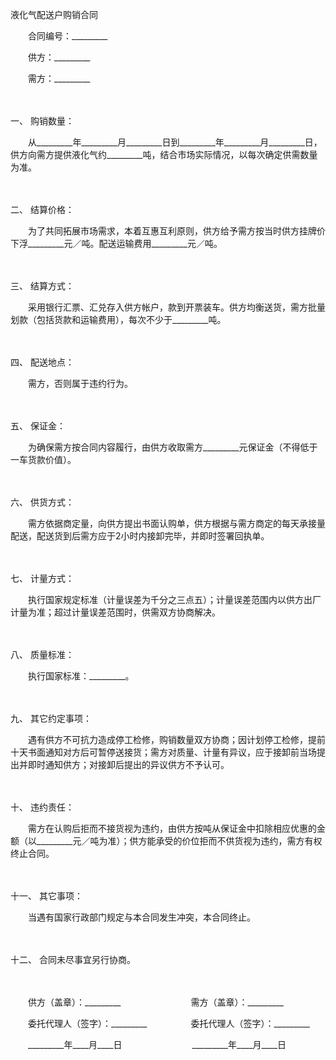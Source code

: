 



液化气配送户购销合同



 

　　合同编号：_________　　

　　供方：_________　　

　　需方：_________

　　

一、
购销数量：

　　从_________年_________月_________日到_________年_________月_________日，供方向需方提供液化气约_________吨，结合市场实际情况，以每次确定供需数量为准。

　　

二、
结算价格：

　　为了共同拓展市场需求，本着互惠互利原则，供方给予需方按当时供方挂牌价下浮_________元／吨。配送运输费用_________元／吨。

　　

三、
结算方式：

　　采用银行汇票、汇兑存入供方帐户，款到开票装车。供方均衡送货，需方批量划款（包括货款和运输费用），每次不少于_________吨。

　　

四、
配送地点：

　　需方，否则属于违约行为。

　　

五、
保证金：

　　为确保需方按合同内容履行，由供方收取需方_________元保证金（不得低于一车货款价值）。

　　

六、
供货方式：

　　需方依据商定量，向供方提出书面认购单，供方根据与需方商定的每天承接量配送，配送货到后需方应于2小时内接卸完毕，并即时签署回执单。

　　

七、
计量方式：

　　执行国家规定标准（计量误差为千分之三点五）；计量误差范围内以供方出厂计量为准；超过计量误差范围时，供需双方协商解决。

　　

八、
质量标准：

　　执行国家标准：_________。

　　

九、
其它约定事项：

　　遇有供方不可抗力造成停工检修，购销数量双方协商；因计划停工检修，提前十天书面通知对方后可暂停送接货；需方对质量、计量有异议，应于接卸前当场提出并即时通知供方；对接卸后提出的异议供方不予认可。

　　

十、
违约责任：

　　需方在认购后拒而不接货视为违约，由供方按吨从保证金中扣除相应优惠的金额（以_________元／吨为准）；供方能承受的价位拒而不供货视为违约，需方有权终止合同。

　　

十一、
其它事项：

　　当遇有国家行政部门规定与本合同发生冲突，本合同终止。

　　

十二、
合同未尽事宜另行协商。

　　

　　供方（盖章）：_________　　　　　　　　需方（盖章）：_________　　

　　委托代理人（签字）：_________　　　　　委托代理人（签字）：_________　　

　　_________年____月____日　　　　　　　　_________年____月____日